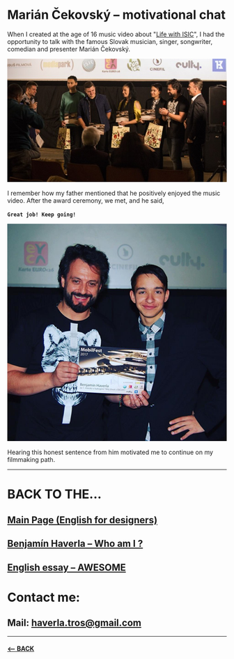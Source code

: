 # Marián Čekovský – motivational chat

When I created at the age of 16 music video about "[Life with ISIC](https://www.youtube.com/watch?v=07TXVp8rjss)", I had the opportunity to talk with the famous Slovak musician, singer, songwriter, comedian and presenter Marián Čekovský.

![MobilFest film festival – recieving awards](Images/Mobilfest_awards.jpg)

I remember how my father mentioned that he positively enjoyed the music video. After the award ceremony, we met, and he said,

**`Great job! Keep going!`**

![MobilFest film festival – recieving awards](Images/marian_cekovsky.png)

Hearing this honest sentence from him motivated me to continue on my filmmaking path.

-------------------------------------------------------------

# BACK TO THE...
## [Main Page (English for designers)](https://github.com/BenjaminHaverla/English-for-designers.git)
## [Benjamín Haverla – Who am I ?](https://github.com/BenjaminHaverla/First-impression.git)
## [English essay – AWESOME](https://github.com/BenjaminHaverla/English-essay-workflow.git)
# Contact me:
## **Mail**: haverla.tros@gmail.com

-------------------------------------------------------------

#### [<– BACK](https://github.com/BenjaminHaverla/Main-about-me.git)

